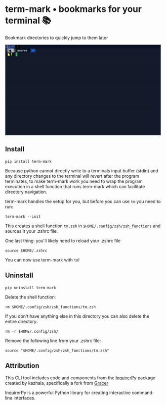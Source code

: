 # term-mark • bookmarks for your terminal 📚

Bookmark directories to quickly jump to them later

![Jump to path](https://github.com/exastone/term-mark/blob/dev/assets/demo-mark-long-path.gif)

## Install

`pip install term-mark`

Because python cannot directly write to a terminals input buffer (stdin) and any directory changes to the terminal will
revert after the
program terminates, to make term-mark work you need to wrap the program execution in a shell function that runs
term-mark which can facilitate directory navigation.

term-mark handles the setup for you, but before you can use `tm` you need to run:

`term-mark --init`

This creates a shell function `tm.zsh` in `$HOME/.config/zsh/zsh_functions` and sources it your .zshrc file.

One last thing: you'll likely need to reload your .zshrc file

`source $HOME/.zshrc`

You can now use term-mark with `tm`!

## Uninstall

`pip uninstall term-mark`

Delete the shell function:

`rm $HOME/.config/zsh/zsh_functions/tm.zsh`

If you don't have anything else in this directory you can also delete the entire directory:

`rm -r $HOME/.config/zsh/`

Remove the following line from your .zshrc file:

`source "$HOME/.config/zsh/zsh_functions/tm.zsh"`

## Attribution

This CLI tool includes code and components from the [InquirerPy](https://github.com/kazhala/InquirerPy) package created
by kazhala, specifically a fork from [Gracer](https://github.com/Gracecr/InquirerPy)

InquirerPy is a powerful Python library for creating interactive command-line interfaces.
